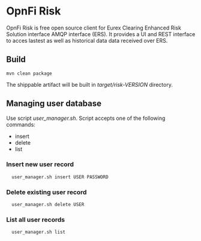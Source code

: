 # OpnFi Risk

OpnFi Risk is free open source client for Eurex Clearing Enhanced Risk Solution interface AMQP interface (ERS). It provides a UI and REST interface to acces lastest as well as historical data data received over ERS.

## Build
    mvn clean package
    
The shippable artifact will be built in *target/risk-VERSION* directory.

## Managing user database
  Use script *user_manager.sh*. Script accepts one of the following commands:
  - insert
  - delete
  - list

### Insert new user record
      user_manager.sh insert USER PASSWORD
      
### Delete existing user record      
      user_manager.sh delete USER
      
### List all user records      
      user_manager.sh list
